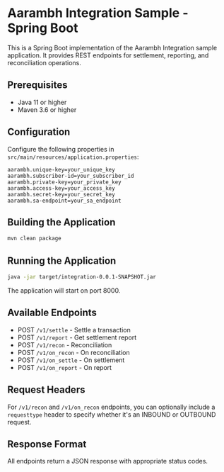 # Aarambh Integration Sample - Spring Boot

This is a Spring Boot implementation of the Aarambh Integration sample application. It provides REST endpoints for settlement, reporting, and reconciliation operations.

## Prerequisites

- Java 11 or higher
- Maven 3.6 or higher

## Configuration

Configure the following properties in `src/main/resources/application.properties`:

```properties
aarambh.unique-key=your_unique_key
aarambh.subscriber-id=your_subscriber_id
aarambh.private-key=your_private_key
aarambh.access-key=your_access_key
aarambh.secret-key=your_secret_key
aarambh.sa-endpoint=your_sa_endpoint
```

## Building the Application

```bash
mvn clean package
```

## Running the Application

```bash
java -jar target/integration-0.0.1-SNAPSHOT.jar
```

The application will start on port 8000.

## Available Endpoints

- POST `/v1/settle` - Settle a transaction
- POST `/v1/report` - Get settlement report
- POST `/v1/recon` - Reconciliation
- POST `/v1/on_recon` - On reconciliation
- POST `/v1/on_settle` - On settlement
- POST `/v1/on_report` - On report

## Request Headers

For `/v1/recon` and `/v1/on_recon` endpoints, you can optionally include a `requesttype` header to specify whether it's an INBOUND or OUTBOUND request.

## Response Format

All endpoints return a JSON response with appropriate status codes. 
